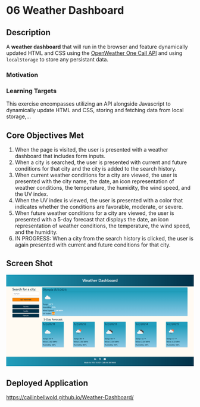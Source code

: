 # 06 Weather Dashboard

## Description

A **weather dashboard** that will run in the browser and feature dynamically updated HTML and CSS using the [OpenWeather One Call API](https://openweathermap.org/api/one-call-api) and using `localStorage` to store any persistant data.

### Motivation

### Learning Targets

This exercise encompasses utilizing an API alongside Javascript to dynamically update HTML and CSS, storing and fetching data from local storage,...

## Core Objectives Met

1. When the page is visited, the user is presented with a weather dashboard that includes form inputs.
2. When a city is searched, the user is presented with current and future conditions for that city and the city is added to the search history.
3. When current weather conditions for a city are viewed, the user is presented with the city name, the date, an icon representation of weather conditions, the temperature, the humidity, the wind speed, and the UV index.
4. When the UV index is viewed, the user is presented with a color that indicates whether the conditions are favorable, moderate, or severe.
5. When future weather conditions for a city are viewed, the user is presented with a 5-day forecast that displays the date, an icon representation of weather conditions, the temperature, the wind speed, and the humidity.
6. IN PROGRESS: When a city from the search history is clicked, the user is again presented with current and future conditions for that city.

## Screen Shot

![My weather dashboard, including search field, display, and history.](./images/Weather-Dashboard-Screenshot01.png) 

## Deployed Application

https://cailinbellwold.github.io/Weather-Dashboard/
#
